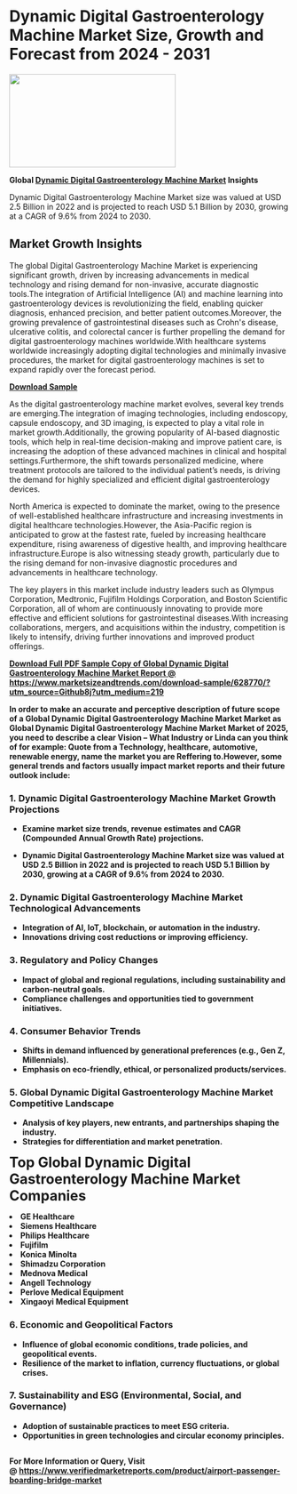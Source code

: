 <H1>Dynamic Digital Gastroenterology Machine Market Size, Growth and Forecast from 2024 - 2031</H1><img class="aligncenter size-medium wp-image-584254" src="https://thirdeyenews.in/wp-content/uploads/2024/09/Global-Market-Research-300x168.jpeg" alt="" width="300" height="168" /><p><strong>Global&nbsp;<a href="https://www.marketsizeandtrends.com/download-sample/628770/?utm_source=Github8j?utm_medium=219">Dynamic Digital Gastroenterology Machine Market</a> Insights</strong></p><p>Dynamic Digital Gastroenterology Machine Market size was valued at USD 2.5 Billion in 2022 and is projected to reach USD 5.1 Billion by 2030, growing at a CAGR of 9.6% from 2024 to 2030.</p><p><h2>Market Growth Insights</h2> <p>The global Digital Gastroenterology Machine Market is experiencing significant growth, driven by increasing advancements in medical technology and rising demand for non-invasive, accurate diagnostic tools.The integration of Artificial Intelligence (AI) and machine learning into gastroenterology devices is revolutionizing the field, enabling quicker diagnosis, enhanced precision, and better patient outcomes.Moreover, the growing prevalence of gastrointestinal diseases such as Crohn's disease, ulcerative colitis, and colorectal cancer is further propelling the demand for digital gastroenterology machines worldwide.With healthcare systems worldwide increasingly adopting digital technologies and minimally invasive procedures, the market for digital gastroenterology machines is set to expand rapidly over the forecast period.</p> <p><strong><a href="download_sample_link">Download Sample</a></strong></p> <p>As the digital gastroenterology machine market evolves, several key trends are emerging.The integration of imaging technologies, including endoscopy, capsule endoscopy, and 3D imaging, is expected to play a vital role in market growth.Additionally, the growing popularity of AI-based diagnostic tools, which help in real-time decision-making and improve patient care, is increasing the adoption of these advanced machines in clinical and hospital settings.Furthermore, the shift towards personalized medicine, where treatment protocols are tailored to the individual patient’s needs, is driving the demand for highly specialized and efficient digital gastroenterology devices.</p> <p>North America is expected to dominate the market, owing to the presence of well-established healthcare infrastructure and increasing investments in digital healthcare technologies.However, the Asia-Pacific region is anticipated to grow at the fastest rate, fueled by increasing healthcare expenditure, rising awareness of digestive health, and improving healthcare infrastructure.Europe is also witnessing steady growth, particularly due to the rising demand for non-invasive diagnostic procedures and advancements in healthcare technology.</p> <p>The key players in this market include industry leaders such as Olympus Corporation, Medtronic, Fujifilm Holdings Corporation, and Boston Scientific Corporation, all of whom are continuously innovating to provide more effective and efficient solutions for gastrointestinal diseases.With increasing collaborations, mergers, and acquisitions within the industry, competition is likely to intensify, driving further innovations and improved product offerings.</p> <p><strong><a href="get_more_link"></p><p><span class=""><strong>Download Full PDF Sample Copy of Global Dynamic Digital Gastroenterology Machine Market Report</strong> @ <a href="https://www.marketsizeandtrends.com/download-sample/628770/?utm_source=Github8j?utm_medium=219" target="_blank">https://www.marketsizeandtrends.com/download-sample/628770/?utm_source=Github8j?utm_medium=219</a></span></p><p>In order to make an accurate and perceptive description of future scope of a Global&nbsp;Dynamic Digital Gastroenterology Machine Market Market as Global&nbsp;Dynamic Digital Gastroenterology Machine Market Market of 2025, you need to describe a clear Vision &ndash; What Industry or Linda can you think of for example: Quote from a Technology, healthcare, automotive, renewable energy, name the market you are Reffering to.However, some general trends and factors usually impact market reports and their future outlook include:</p><h3>1.&nbsp;<strong>Dynamic Digital Gastroenterology Machine Market Growth Projections</strong></h3><ul><li>Examine market size trends, revenue estimates and CAGR (Compounded Annual Growth Rate) projections.</li><li><p>Dynamic Digital Gastroenterology Machine Market size was valued at USD 2.5 Billion in 2022 and is projected to reach USD 5.1 Billion by 2030, growing at a CAGR of 9.6% from 2024 to 2030.</p></li></ul><h3>2.&nbsp;<strong>Dynamic Digital Gastroenterology Machine Market Technological Advancements</strong></h3><ul><li>Integration of AI, IoT, blockchain, or automation in the industry.</li><li>Innovations driving cost reductions or improving efficiency.</li></ul><h3>3.&nbsp;<strong>Regulatory and Policy Changes</strong></h3><ul><li>Impact of global and regional regulations, including sustainability and carbon-neutral goals.</li><li>Compliance challenges and opportunities tied to government initiatives.</li></ul><h3>4.&nbsp;<strong>Consumer Behavior Trends</strong></h3><ul><li>Shifts in demand influenced by generational preferences (e.g., Gen Z, Millennials).</li><li>Emphasis on eco-friendly, ethical, or personalized products/services.</li></ul><h3>5.&nbsp;<strong>Global Dynamic Digital Gastroenterology Machine Market Competitive Landscape</strong></h3><ul><li>Analysis of key players, new entrants, and partnerships shaping the industry.</li><li>Strategies for differentiation and market penetration.</li></ul><p data-pm-slice="1 1 []"><span style="color: inherit; font-family: inherit; font-size: 25px;">Top Global Dynamic Digital Gastroenterology Machine Market Companies</span></p><div class="" data-test-id=""><p><li>GE Healthcare</li><li> Siemens Healthcare</li><li> Philips Healthcare</li><li> Fujifilm</li><li> Konica Minolta</li><li> Shimadzu Corporation</li><li> Mednova Medical</li><li> Angell Technology</li><li> Perlove Medical Equipment</li><li> Xingaoyi Medical Equipment</li></p></div><h3>6.&nbsp;<strong>Economic and Geopolitical Factors</strong></h3><ul><li>Influence of global economic conditions, trade policies, and geopolitical events.</li><li>Resilience of the market to inflation, currency fluctuations, or global crises.</li></ul><h3>7.&nbsp;<strong>Sustainability and ESG (Environmental, Social, and Governance)</strong></h3><ul><li>Adoption of sustainable practices to meet ESG criteria.</li><li>Opportunities in green technologies and circular economy principles.</li></ul><h2><strong style="font-size: 14px;">For More Information or Query, Visit @&nbsp;</strong><a style="background-color: #ffffff; font-size: 14px;" href="https://www.marketsizeandtrends.com/report/dynamic-digital-gastroenterology-machine-market/" target="_blank">https://www.verifiedmarketreports.com/product/airport-passenger-boarding-bridge-market</a></h2>